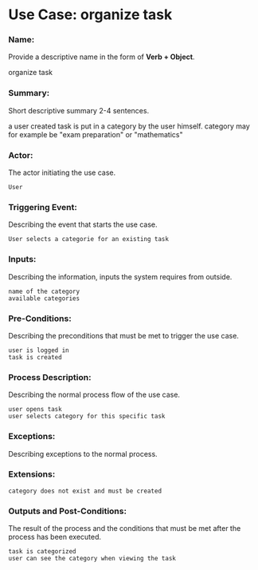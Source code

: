 # Use Case: organize task

### Name: 
Provide a descriptive name in the form of **Verb + Object**.

organize task

### Summary: 
Short descriptive summary 2-4 sentences.

a user created task is put in a category by the user himself. category may for example be "exam preparation" or "mathematics"

### Actor:
The actor initiating the use case.

    User

### Triggering Event:
Describing the event that starts the use case.

    User selects a categorie for an existing task

### Inputs:
Describing the information, inputs the system requires from outside.

    name of the category
    available categories

### Pre-Conditions:
Describing the preconditions that must be met to trigger the use case.

    user is logged in
    task is created

### Process Description:
Describing the normal process flow of the use case.

    user opens task
    user selects category for this specific task

### Exceptions:
Describing exceptions to the normal process.

    
### Extensions:

    category does not exist and must be created
    
### Outputs and Post-Conditions:
The result of the process and the conditions that must be met after the process has been executed.

    task is categorized
    user can see the category when viewing the task
